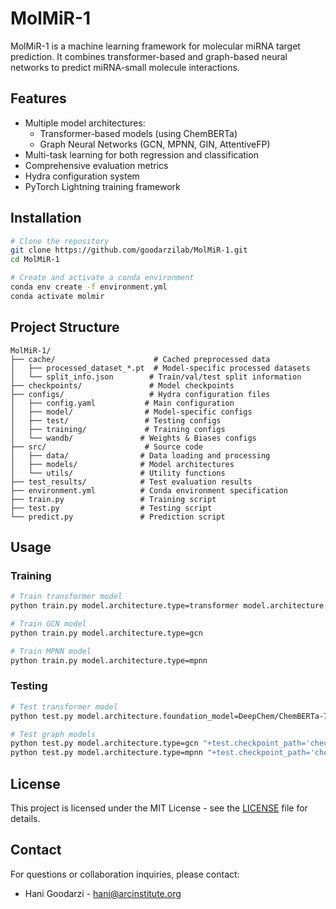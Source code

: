 # MolMiR-1

MolMiR-1 is a machine learning framework for molecular miRNA target prediction. It combines transformer-based and graph-based neural networks to predict miRNA-small molecule interactions.

## Features

- Multiple model architectures:
  - Transformer-based models (using ChemBERTa)
  - Graph Neural Networks (GCN, MPNN, GIN, AttentiveFP)
- Multi-task learning for both regression and classification
- Comprehensive evaluation metrics
- Hydra configuration system
- PyTorch Lightning training framework

## Installation

```bash
# Clone the repository
git clone https://github.com/goodarzilab/MolMiR-1.git
cd MolMiR-1

# Create and activate a conda environment
conda env create -f environment.yml
conda activate molmir
```

## Project Structure

```
MolMiR-1/
├── cache/                      # Cached preprocessed data
│   ├── processed_dataset_*.pt  # Model-specific processed datasets
│   └── split_info.json        # Train/val/test split information
├── checkpoints/               # Model checkpoints
├── configs/                   # Hydra configuration files
│   ├── config.yaml           # Main configuration
│   ├── model/                # Model-specific configs
│   ├── test/                 # Testing configs
│   ├── training/             # Training configs
│   └── wandb/               # Weights & Biases configs
├── src/                      # Source code
│   ├── data/                # Data loading and processing
│   ├── models/              # Model architectures
│   └── utils/               # Utility functions
├── test_results/            # Test evaluation results
├── environment.yml          # Conda environment specification
├── train.py                 # Training script
├── test.py                  # Testing script
└── predict.py               # Prediction script
```

## Usage

### Training

```bash
# Train transformer model
python train.py model.architecture.type=transformer model.architecture.foundation_model=DeepChem/ChemBERTa-77M-MLM

# Train GCN model
python train.py model.architecture.type=gcn

# Train MPNN model
python train.py model.architecture.type=mpnn
```

### Testing

```bash
# Test transformer model
python test.py model.architecture.foundation_model=DeepChem/ChemBERTa-77M-MLM "+test.checkpoint_path='checkpoints/your_checkpoint.ckpt'"

# Test graph models
python test.py model.architecture.type=gcn "+test.checkpoint_path='checkpoints/your_checkpoint.ckpt'"
python test.py model.architecture.type=mpnn "+test.checkpoint_path='checkpoints/your_checkpoint.ckpt'"
```

## License

This project is licensed under the MIT License - see the [LICENSE](LICENSE) file for details.

## Contact

For questions or collaboration inquiries, please contact:
- Hani Goodarzi - [hani@arcinstitute.org](mailto:hani@arcinstitute.org)
